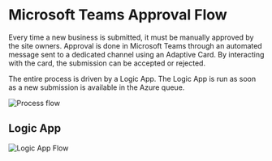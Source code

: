 # Microsoft Teams Approval Flow
Every time a new business is submitted, it must be manually approved by the site owners. Approval is done in Microsoft Teams through an automated message sent to a dedicated channel using an Adaptive Card. By interacting with the card, the submission can be accepted or rejected.

The entire process is driven by a Logic App. The Logic App is run as soon as a new submission is available in the Azure queue.

![Process flow](https://user-images.githubusercontent.com/8465892/116291470-e726a500-a794-11eb-98c0-5ed13ae72a71.png)

## Logic App
![Logic App Flow](https://user-images.githubusercontent.com/8465892/116291846-58feee80-a795-11eb-96d5-e553239a7080.png)

